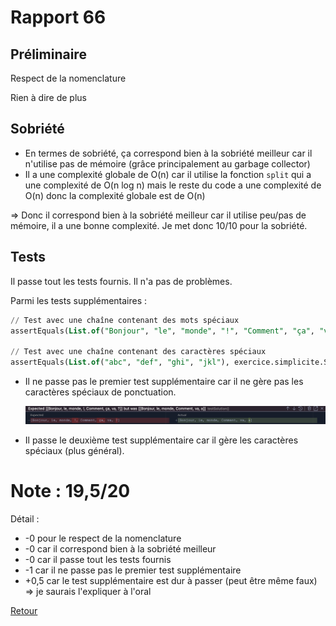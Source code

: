 # Rapport 66

## Préliminaire

Respect de la nomenclature

Rien à dire de plus

## Sobriété

- En termes de sobriété, ça correspond bien à la sobriété meilleur car il n'utilise pas de mémoire (grâce principalement au garbage collector)
- Il a une complexité globale de O(n) car il utilise la fonction `split` qui a une complexité de O(n log n) mais le reste du code a une complexité de O(n) donc la complexité globale est de O(n)

⇒ Donc il correspond bien à la sobriété meilleur car il utilise peu/pas de mémoire, il a une bonne complexité. Je met donc 10/10 pour la sobriété.

## Tests

Il passe tout les tests fournis. Il n'a pas de problèmes.

Parmi les tests supplémentaires :

```sql
// Test avec une chaîne contenant des mots spéciaux
assertEquals(List.of("Bonjour", "le", "monde", "!", "Comment", "ça", "va", "?"), exercice.simplicite.SimpliciteMeilleur.solution("Bonjour le monde! Comment ça va?", List.of("B", "l", "m", "C", "v")));

// Test avec une chaîne contenant des caractères spéciaux
assertEquals(List.of("abc", "def", "ghi", "jkl"), exercice.simplicite.SimpliciteMeilleur.solution("abc@def#ghi$jkl", List.of("a", "d", "g", "j")));
```

- Il ne passe pas le premier test supplémentaire car il ne gère pas les caractères spéciaux de ponctuation.
    
    ![Untitled](./Rapport%2066/Untitled.png)
    
- Il passe le deuxième test supplémentaire car il gère les caractères spéciaux (plus général).

# Note : 19,5/20

Détail :

- -0 pour le respect de la nomenclature
- -0 car il correspond bien à la sobriété meilleur
- -0 car il passe tout les tests fournis
- -1 car il ne passe pas le premier test supplémentaire
- +0,5 car le test supplémentaire est dur à passer (peut être même faux) => je saurais l'expliquer à l'oral


[Retour](..//Sobrie%CC%81te%CC%81_meilleur.md)